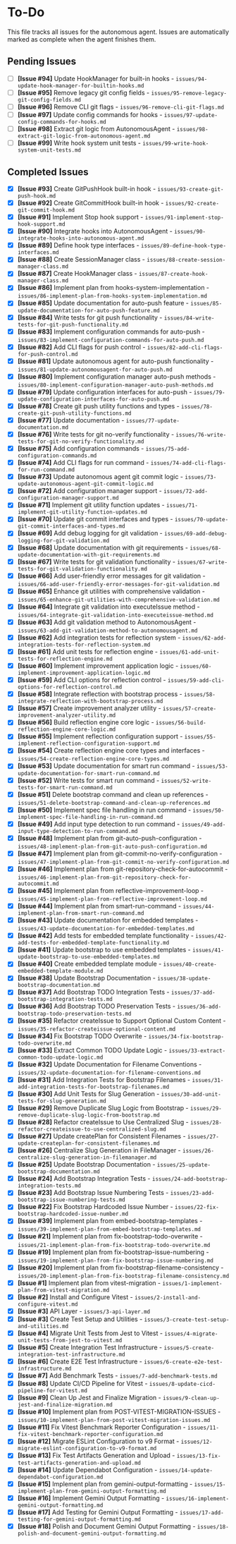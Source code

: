 # To-Do

This file tracks all issues for the autonomous agent. Issues are automatically marked as complete when the agent finishes them.

## Pending Issues
- [ ] **[Issue #94]** Update HookManager for built-in hooks - `issues/94-update-hook-manager-for-builtin-hooks.md`
- [ ] **[Issue #95]** Remove legacy git config fields - `issues/95-remove-legacy-git-config-fields.md`
- [ ] **[Issue #96]** Remove CLI git flags - `issues/96-remove-cli-git-flags.md`
- [ ] **[Issue #97]** Update config commands for hooks - `issues/97-update-config-commands-for-hooks.md`
- [ ] **[Issue #98]** Extract git logic from AutonomousAgent - `issues/98-extract-git-logic-from-autonomous-agent.md`
- [ ] **[Issue #99]** Write hook system unit tests - `issues/99-write-hook-system-unit-tests.md`

## Completed Issues
- [x] **[Issue #93]** Create GitPushHook built-in hook - `issues/93-create-git-push-hook.md`
- [x] **[Issue #92]** Create GitCommitHook built-in hook - `issues/92-create-git-commit-hook.md`
- [x] **[Issue #91]** Implement Stop hook support - `issues/91-implement-stop-hook-support.md`
- [x] **[Issue #90]** Integrate hooks into AutonomousAgent - `issues/90-integrate-hooks-into-autonomous-agent.md`
- [x] **[Issue #89]** Define hook type interfaces - `issues/89-define-hook-type-interfaces.md`
- [x] **[Issue #88]** Create SessionManager class - `issues/88-create-session-manager-class.md`
- [x] **[Issue #87]** Create HookManager class - `issues/87-create-hook-manager-class.md`
- [x] **[Issue #86]** Implement plan from hooks-system-implementation - `issues/86-implement-plan-from-hooks-system-implementation.md`
- [x] **[Issue #85]** Update documentation for auto-push feature - `issues/85-update-documentation-for-auto-push-feature.md`
- [x] **[Issue #84]** Write tests for git push functionality - `issues/84-write-tests-for-git-push-functionality.md`
- [x] **[Issue #83]** Implement configuration commands for auto-push - `issues/83-implement-configuration-commands-for-auto-push.md`
- [x] **[Issue #82]** Add CLI flags for push control - `issues/82-add-cli-flags-for-push-control.md`
- [x] **[Issue #81]** Update autonomous agent for auto-push functionality - `issues/81-update-autonomousagent-for-auto-push.md`
- [x] **[Issue #80]** Implement configuration manager auto-push methods - `issues/80-implement-configuration-manager-auto-push-methods.md`
- [x] **[Issue #79]** Update configuration interfaces for auto-push - `issues/79-update-configuration-interfaces-for-auto-push.md`
- [x] **[Issue #78]** Create git push utility functions and types - `issues/78-create-git-push-utility-functions.md`
- [x] **[Issue #77]** Update documentation - `issues/77-update-documentation.md`
- [x] **[Issue #76]** Write tests for git no-verify functionality - `issues/76-write-tests-for-git-no-verify-functionality.md`
- [x] **[Issue #75]** Add configuration commands - `issues/75-add-configuration-commands.md`
- [x] **[Issue #74]** Add CLI flags for run command - `issues/74-add-cli-flags-for-run-command.md`
- [x] **[Issue #73]** Update autonomous agent git commit logic - `issues/73-update-autonomous-agent-git-commit-logic.md`
- [x] **[Issue #72]** Add configuration manager support - `issues/72-add-configuration-manager-support.md`
- [x] **[Issue #71]** Implement git utility function updates - `issues/71-implement-git-utility-function-updates.md`
- [x] **[Issue #70]** Update git commit interfaces and types - `issues/70-update-git-commit-interfaces-and-types.md`
- [x] **[Issue #69]** Add debug logging for git validation - `issues/69-add-debug-logging-for-git-validation.md`
- [x] **[Issue #68]** Update documentation with git requirements - `issues/68-update-documentation-with-git-requirements.md`
- [x] **[Issue #67]** Write tests for git validation functionality - `issues/67-write-tests-for-git-validation-functionality.md`
- [x] **[Issue #66]** Add user-friendly error messages for git validation - `issues/66-add-user-friendly-error-messages-for-git-validation.md`
- [x] **[Issue #65]** Enhance git utilities with comprehensive validation - `issues/65-enhance-git-utilities-with-comprehensive-validation.md`
- [x] **[Issue #64]** Integrate git validation into executeIssue method - `issues/64-integrate-git-validation-into-executeissue-method.md`
- [x] **[Issue #63]** Add git validation method to AutonomousAgent - `issues/63-add-git-validation-method-to-autonomousagent.md`
- [x] **[Issue #62]** Add integration tests for reflection system - `issues/62-add-integration-tests-for-reflection-system.md`
- [x] **[Issue #61]** Add unit tests for reflection engine - `issues/61-add-unit-tests-for-reflection-engine.md`
- [x] **[Issue #60]** Implement improvement application logic - `issues/60-implement-improvement-application-logic.md`
- [x] **[Issue #59]** Add CLI options for reflection control - `issues/59-add-cli-options-for-reflection-control.md`
- [x] **[Issue #58]** Integrate reflection with bootstrap process - `issues/58-integrate-reflection-with-bootstrap-process.md`
- [x] **[Issue #57]** Create improvement analyzer utility - `issues/57-create-improvement-analyzer-utility.md`
- [x] **[Issue #56]** Build reflection engine core logic - `issues/56-build-reflection-engine-core-logic.md`
- [x] **[Issue #55]** Implement reflection configuration support - `issues/55-implement-reflection-configuration-support.md`
- [x] **[Issue #54]** Create reflection engine core types and interfaces - `issues/54-create-reflection-engine-core-types.md`
- [x] **[Issue #53]** Update documentation for smart run command - `issues/53-update-documentation-for-smart-run-command.md`
- [x] **[Issue #52]** Write tests for smart run command - `issues/52-write-tests-for-smart-run-command.md`
- [x] **[Issue #51]** Delete bootstrap command and clean up references - `issues/51-delete-bootstrap-command-and-clean-up-references.md`
- [x] **[Issue #50]** Implement spec file handling in run command - `issues/50-implement-spec-file-handling-in-run-command.md`
- [x] **[Issue #49]** Add input type detection to run command - `issues/49-add-input-type-detection-to-run-command.md`
- [x] **[Issue #48]** Implement plan from git-auto-push-configuration - `issues/48-implement-plan-from-git-auto-push-configuration.md`
- [x] **[Issue #47]** Implement plan from git-commit-no-verify-configuration - `issues/47-implement-plan-from-git-commit-no-verify-configuration.md`
- [x] **[Issue #46]** Implement plan from git-repository-check-for-autocommit - `issues/46-implement-plan-from-git-repository-check-for-autocommit.md`
- [x] **[Issue #45]** Implement plan from reflective-improvement-loop - `issues/45-implement-plan-from-reflective-improvement-loop.md`
- [x] **[Issue #44]** Implement plan from smart-run-command - `issues/44-implement-plan-from-smart-run-command.md`
- [x] **[Issue #43]** Update documentation for embedded templates - `issues/43-update-documentation-for-embedded-templates.md`
- [x] **[Issue #42]** Add tests for embedded template functionality - `issues/42-add-tests-for-embedded-template-functionality.md`
- [x] **[Issue #41]** Update bootstrap to use embedded templates - `issues/41-update-bootstrap-to-use-embedded-templates.md`
- [x] **[Issue #40]** Create embedded template module - `issues/40-create-embedded-template-module.md`
- [x] **[Issue #38]** Update Bootstrap Documentation - `issues/38-update-bootstrap-documentation.md`
- [x] **[Issue #37]** Add Bootstrap TODO Integration Tests - `issues/37-add-bootstrap-integration-tests.md`
- [x] **[Issue #36]** Add Bootstrap TODO Preservation Tests - `issues/36-add-bootstrap-todo-preservation-tests.md`
- [x] **[Issue #35]** Refactor createIssue to Support Optional Custom Content - `issues/35-refactor-createissue-optional-content.md`
- [x] **[Issue #34]** Fix Bootstrap TODO Overwrite - `issues/34-fix-bootstrap-todo-overwrite.md`
- [x] **[Issue #33]** Extract Common TODO Update Logic - `issues/33-extract-common-todo-update-logic.md`
- [x] **[Issue #32]** Update Documentation for Filename Conventions - `issues/32-update-documentation-for-filename-conventions.md`
- [x] **[Issue #31]** Add Integration Tests for Bootstrap Filenames - `issues/31-add-integration-tests-for-bootstrap-filenames.md`
- [x] **[Issue #30]** Add Unit Tests for Slug Generation - `issues/30-add-unit-tests-for-slug-generation.md`
- [x] **[Issue #29]** Remove Duplicate Slug Logic from Bootstrap - `issues/29-remove-duplicate-slug-logic-from-bootstrap.md`
- [x] **[Issue #28]** Refactor createIssue to Use Centralized Slug - `issues/28-refactor-createissue-to-use-centralized-slug.md`
- [x] **[Issue #27]** Update createPlan for Consistent Filenames - `issues/27-update-createplan-for-consistent-filenames.md`
- [x] **[Issue #26]** Centralize Slug Generation in FileManager - `issues/26-centralize-slug-generation-in-filemanager.md`
- [x] **[Issue #25]** Update Bootstrap Documentation - `issues/25-update-bootstrap-documentation.md`
- [x] **[Issue #24]** Add Bootstrap Integration Tests - `issues/24-add-bootstrap-integration-tests.md`
- [x] **[Issue #23]** Add Bootstrap Issue Numbering Tests - `issues/23-add-bootstrap-issue-numbering-tests.md`
- [x] **[Issue #22]** Fix Bootstrap Hardcoded Issue Number - `issues/22-fix-bootstrap-hardcoded-issue-number.md`
- [x] **[Issue #39]** Implement plan from embed-bootstrap-templates - `issues/39-implement-plan-from-embed-bootstrap-templates.md`
- [x] **[Issue #21]** Implement plan from fix-bootstrap-todo-overwrite - `issues/21-implement-plan-from-fix-bootstrap-todo-overwrite.md`
- [x] **[Issue #19]** Implement plan from fix-bootstrap-issue-numbering - `issues/19-implement-plan-from-fix-bootstrap-issue-numbering.md`
- [x] **[Issue #20]** Implement plan from fix-bootstrap-filename-consistency - `issues/20-implement-plan-from-fix-bootstrap-filename-consistency.md`
- [x] **[Issue #1]** Implement plan from vitest-migration - `issues/1-implement-plan-from-vitest-migration.md`
- [x] **[Issue #2]** Install and Configure Vitest - `issues/2-install-and-configure-vitest.md`
- [x] **[Issue #3]** API Layer - `issues/3-api-layer.md`
- [x] **[Issue #3]** Create Test Setup and Utilities - `issues/3-create-test-setup-and-utilities.md`
- [x] **[Issue #4]** Migrate Unit Tests from Jest to Vitest - `issues/4-migrate-unit-tests-from-jest-to-vitest.md`
- [x] **[Issue #5]** Create Integration Test Infrastructure - `issues/5-create-integration-test-infrastructure.md`
- [x] **[Issue #6]** Create E2E Test Infrastructure - `issues/6-create-e2e-test-infrastructure.md`
- [x] **[Issue #7]** Add Benchmark Tests - `issues/7-add-benchmark-tests.md`
- [x] **[Issue #8]** Update CI/CD Pipeline for Vitest - `issues/8-update-cicd-pipeline-for-vitest.md`
- [x] **[Issue #9]** Clean Up Jest and Finalize Migration - `issues/9-clean-up-jest-and-finalize-migration.md`
- [x] **[Issue #10]** Implement plan from POST-VITEST-MIGRATION-ISSUES - `issues/10-implement-plan-from-post-vitest-migration-issues.md`
- [x] **[Issue #11]** Fix Vitest Benchmark Reporter Configuration - `issues/11-fix-vitest-benchmark-reporter-configuration.md`
- [x] **[Issue #12]** Migrate ESLint Configuration to v9 Format - `issues/12-migrate-eslint-configuration-to-v9-format.md`
- [x] **[Issue #13]** Fix Test Artifacts Generation and Upload - `issues/13-fix-test-artifacts-generation-and-upload.md`
- [x] **[Issue #14]** Update Dependabot Configuration - `issues/14-update-dependabot-configuration.md`
- [x] **[Issue #15]** Implement plan from gemini-output-formatting - `issues/15-implement-plan-from-gemini-output-formatting.md`
- [x] **[Issue #16]** Implement Gemini Output Formatting - `issues/16-implement-gemini-output-formatting.md`
- [x] **[Issue #17]** Add Testing for Gemini Output Formatting - `issues/17-add-testing-for-gemini-output-formatting.md`
- [x] **[Issue #18]** Polish and Document Gemini Output Formatting - `issues/18-polish-and-document-gemini-output-formatting.md`